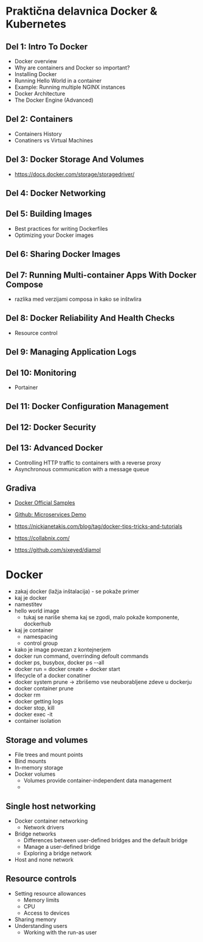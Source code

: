 # Praktična delavnica Docker & Kubernetes

## Del 1: Intro To Docker
- Docker overview
- Why are containers and Docker so important?
- Installing Docker
- Running Hello World in a container
- Example: Running multiple NGINX instances
- Docker Architecture
- The Docker Engine (Advanced)

## Del 2: Containers
- Containers History
- Conatiners vs Virtual Machines



## Del 3: Docker Storage And Volumes
- https://docs.docker.com/storage/storagedriver/

## Del 4: Docker Networking

## Del 5: Building Images
- Best practices for writing Dockerfiles
- Optimizing your Docker images

## Del 6: Sharing Docker Images

## Del 7: Running Multi-container Apps With Docker Compose
- razlika med verzijami composa in kako se inštwlira

## Del 8: Docker Reliability And Health Checks
- Resource control

## Del 9: Managing Application Logs

## Del 10: Monitoring
- Portainer

## Del 11: Docker Configuration Management

## Del 12: Docker Security

## Del 13: Advanced Docker
- Controlling HTTP traffic to containers with a reverse proxy
- Asynchronous communication with a message queue

## Gradiva
- [Docker Official Samples](https://docs.docker.com/samples/#tutorial-labs)
- [Github: Microservices Demo](https://github.com/microservices-demo)

- https://nickjanetakis.com/blog/tag/docker-tips-tricks-and-tutorials
- https://collabnix.com/

- https://github.com/sixeyed/diamol


# Docker
- zakaj docker (lažja inštalacija) - se pokaže primer
- kaj je docker
- namestitev
- hello world image
	- tukaj se nariše shema kaj se zgodi, malo pokaže komponente, dockerhub
- kaj je container
	- namespacing
	- control group
- kako je image povezan z kontejnerjem
- docker run command, overrinding defoult commands
- docker ps, busybox, docker ps --all
- docker run = docker create + docker start
- lifecycle of a docker conatiner
- docker system prune -> zbrišemo vse neuborabljene zdeve u dockerju
- docker container prune
- docker rm 
- docker getting logs
- docker stop, kill
- docker exec -it
- container isolation

## Storage and volumes
- File trees and mount points
- Bind mounts
- In-memory storage
- Docker volumes
    - Volumes provide container-independent data management
    - 

## Single host networking
- Docker container networking
    - Network drivers
- Bridge networks
    - Differences between user-defined bridges and the default bridge
    - Manage a user-defined bridge
    - Exploring a bridge network
- Host and none network



## Resource controls
- Setting resource allowances
    - Memory limits
    - CPU
    - Access to devices
- Sharing memory
- Understanding users
    - Working with the run-as user